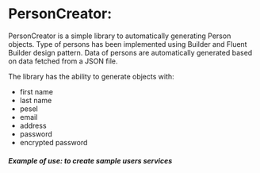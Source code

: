 # PersonCreator:

PersonCreator is a simple library to automatically generating Person objects.
Type of persons has been implemented using Builder and Fluent Builder design pattern.
Data of persons are automatically generated based on data fetched from a JSON file.

The library has the ability to generate objects with:

* first name
* last name
* pesel
* email
* address
* password
* encrypted password

##### Example of use: to create sample users services





